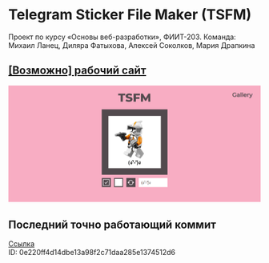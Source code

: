 # Telegram Sticker File Maker (TSFM)
 Проект по курсу «Основы веб-разработки», ФИИТ-203. Команда: Михаил Ланец, Диляра Фатыхова, Алексей Соколков, Мария Драпкина  

## [\[Возможно\] рабочий сайт](https://converter-to-telegram-stickers.github.io/)  

![Image](/images/readme.png)  

## Последний точно работающий коммит
[Ссылка](https://github.com/converter-to-telegram-stickers/converter-to-telegram-stickers.github.io/commit/0e220ff4d14dbe13a98f2c71daa285e1374512d6)  
ID: 0e220ff4d14dbe13a98f2c71daa285e1374512d6